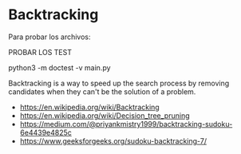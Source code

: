 # Backtracking

Para probar los archivos:

PROBAR LOS TEST

python3 -m doctest -v main.py

Backtracking is a way to speed up the search process by removing candidates when they can't be the solution of a problem.

* <https://en.wikipedia.org/wiki/Backtracking>
* <https://en.wikipedia.org/wiki/Decision_tree_pruning>
* <https://medium.com/@priyankmistry1999/backtracking-sudoku-6e4439e4825c>
* <https://www.geeksforgeeks.org/sudoku-backtracking-7/>
